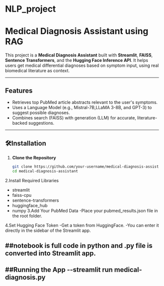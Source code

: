 # NLP_project
# Medical Diagnosis Assistant using RAG

This project is a **Medical Diagnosis Assistant** built with **Streamlit**, **FAISS**, **Sentence Transformers**, and the **Hugging Face Inference API**. It helps users get medical differential diagnoses based on symptom input, using real biomedical literature as context.

---

## Features

-  Retrieves top PubMed article abstracts relevant to the user's symptoms.
-  Uses a Language Model (e.g., Mistral-7B,LLaMA 3-8B, and GPT-3) to suggest possible diagnoses.
- Combines search (FAISS) with generation (LLM) for accurate, literature-backed suggestions.

---

## 🛠Installation

1. **Clone the Repository**
   ```bash
   git clone https://github.com/your-username/medical-diagnosis-assistant.git
   cd medical-diagnosis-assistant

2.Install Required Libraries
- streamlit
- faiss-cpu
- sentence-transformers
- huggingface_hub
- numpy
3.Add Your PubMed Data
-Place your pubmed_results.json file in the root folder.

4.Set Hugging Face Token
-Get a token from HuggingFace.
-You can enter it directly in the sidebar of the Streamlit app.

##notebook is full code in python and .py file is converted into Streamlit app.
---

##Running the App
--streamlit run medical-diagnosis.py
---
